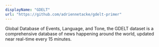 ```yaml
---
displayName: "GDELT"
url: "https://github.com/adriennetacke/gdelt-primer"
---
```


Global Database of Events, Language, and Tone, the GDELT dataset is a comprehensive database of news happening around the world, updated near real-time every 15 minutes.